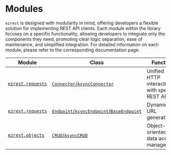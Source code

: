 # Modules

`ezrest` is designed with modularity in mind, offering developers a flexible solution for implementing REST API clients. Each module within the library focuses on a specific functionality, allowing developers to integrate only the components they need, promoting clear logic separation, ease of maintenance, and simplified integration. For detailed information on each module, please refer to the corresponding documentation page.

| Module | Class | Function |
| --- | --- | --- |
| [`ezrest.requests`](ezrest.requests.md) | [`Connector`/`AsyncConnector`](ezrest.requests.md#connector-asyncconnector) | Unified HTTP interaction with specific REST API |
| [`ezrest.requests`](ezrest.requests.md) | [`Endpoint`/`AsyncEndpoint`/`BaseEndpoint`](ezrest.requests.md#endpoint-asyncendpoint-baseendpoint) | Dynamic URL generation |
| [`ezrest.objects`](ezrest.objects.md) | [`CRUD`/`AsyncCRUD`](ezrest.objects.md#crud-asynccrud) | Object-oriented data access management |